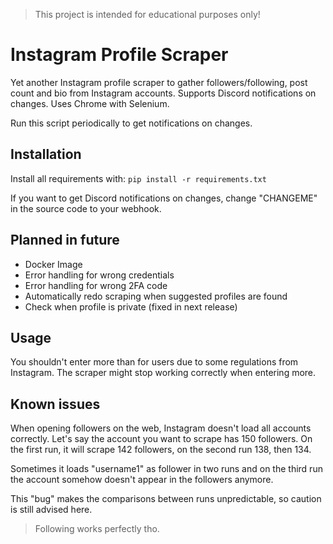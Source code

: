 > This project is intended for educational purposes only! 

# Instagram Profile Scraper
Yet another Instagram profile scraper to gather followers/following, post count and bio from Instagram accounts.
Supports Discord notifications on changes. Uses Chrome with Selenium.

Run this script periodically to get notifications on changes.

## Installation
Install all requirements with:
`pip install -r requirements.txt`

If you want to get Discord notifications on changes, change "CHANGEME" in the source code to your webhook.

## Planned in future
- Docker Image
- Error handling for wrong credentials
- Error handling for wrong 2FA code
- Automatically redo scraping when suggested profiles are found
- Check when profile is private (fixed in next release)

## Usage
You shouldn't enter more than for users due to some regulations from Instagram. The scraper might stop working correctly when entering more.

## Known issues
When opening followers on the web, Instagram doesn't load all accounts correctly. Let's say the account you want to scrape has 150 followers. On the first run, it will scrape 142 followers, on the second run 138, then 134. 

Sometimes it loads "username1" as follower in two runs and on the third run the account somehow doesn't appear in the followers anymore. 

This "bug" makes the comparisons between runs unpredictable, so caution is still advised here.

> Following works perfectly tho.